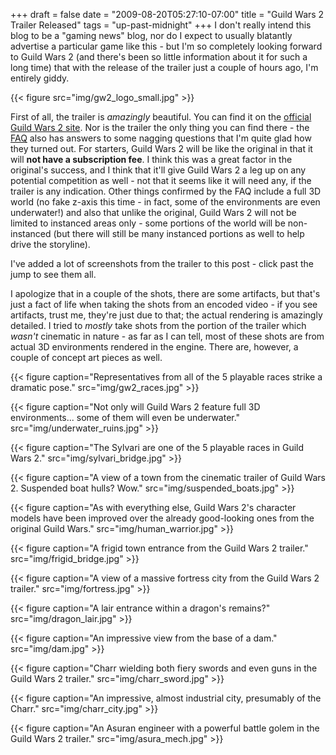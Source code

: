 +++
draft = false
date = "2009-08-20T05:27:10-07:00"
title = "Guild Wars 2 Trailer Released"
tags = "up-past-midnight"
+++
I don't really intend this blog to be a "gaming news" blog, nor do I expect to usually blatantly advertise a particular game like this - but I'm so completely looking forward to Guild Wars 2 (and there's been so little information about it for such a long time) that with the release of the trailer just a couple of hours ago, I'm entirely giddy.

{{< figure src="img/gw2_logo_small.jpg" >}}

First of all, the trailer is *amazingly* beautiful. You can find it on the <a href="http://guildwars2.com/en/">official Guild Wars 2 site</a>. Nor is the trailer the only thing you can find there - the <a href="http://guildwars2.com/en/faq/">FAQ</a> also has answers to some nagging questions that I'm quite glad how they turned out. For starters, Guild Wars 2 will be like the original in that it will <strong>not have a subscription fee</strong>. I think this was a great factor in the original's success, and I think that it'll give Guild Wars 2 a leg up on any potential competition as well - not that it seems like it will need any, if the trailer is any indication. Other things confirmed by the FAQ include a full 3D world (no fake z-axis this time - in fact, some of the environments are even underwater!) and also that unlike the original, Guild Wars 2 will not be limited to instanced areas only - some portions of the world will be non-instanced (but there will still be many instanced portions as well to help drive the storyline).

I've added a lot of screenshots from the trailer to this post - click past the jump to see them all.<!--more-->

I apologize that in a couple of the shots, there are some artifacts, but that's just a fact of life when taking the shots from an encoded video - if you see artifacts, trust me, they're just due to that; the actual rendering is amazingly detailed. I tried to *mostly* take shots from the portion of the trailer which *wasn't* cinematic in nature - as far as I can tell, most of these shots are from actual 3D environments rendered in the engine. There are, however, a couple of concept art pieces as well.

{{< figure caption="Representatives from all of the 5 playable races strike a dramatic pose." src="img/gw2_races.jpg" >}}

{{< figure caption="Not only will Guild Wars 2 feature full 3D environments... some of them will even be underwater." src="img/underwater_ruins.jpg" >}}

{{< figure caption="The Sylvari are one of the 5 playable races in Guild Wars 2." src="img/sylvari_bridge.jpg" >}}

{{< figure caption="A view of a town from the cinematic trailer of Guild Wars 2. Suspended boat hulls? Wow." src="img/suspended_boats.jpg" >}}

{{< figure caption="As with everything else, Guild Wars 2&#39;s character models have been improved over the already good-looking ones from the original Guild Wars." src="img/human_warrior.jpg" >}}

{{< figure caption="A frigid town entrance from the Guild Wars 2 trailer." src="img/frigid_bridge.jpg" >}}

{{< figure caption="A view of a massive fortress city from the Guild Wars 2 trailer." src="img/fortress.jpg" >}}

{{< figure caption="A lair entrance within a dragon&#39;s remains?" src="img/dragon_lair.jpg" >}}

{{< figure caption="An impressive view from the base of a dam." src="img/dam.jpg" >}}

{{< figure caption="Charr wielding both fiery swords and even guns in the Guild Wars 2 trailer." src="img/charr_sword.jpg" >}}

{{< figure caption="An impressive, almost industrial city, presumably of the Charr." src="img/charr_city.jpg" >}}

{{< figure caption="An Asuran engineer with a powerful battle golem in the Guild Wars 2 trailer." src="img/asura_mech.jpg" >}}
